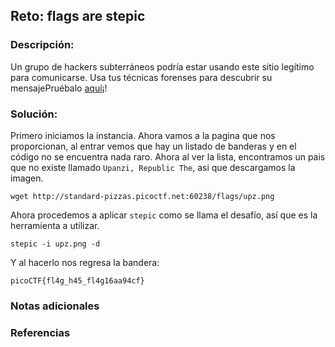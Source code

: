 ## Reto: flags are stepic
### Descripción:
Un grupo de hackers subterráneos podría estar usando este sitio legítimo para comunicarse. Usa tus técnicas forenses para descubrir su mensajePruébalo [aquí](http://standard-pizzas.picoctf.net:60238/)¡!
### Solución:
Primero iniciamos la instancia.
Ahora vamos a la pagina que nos proporcionan, al entrar vemos que hay un listado de banderas y en el código no se encuentra nada raro.
Ahora al ver la lista, encontramos un pais que no existe llamado `Upanzi, Republic The`, asi que descargamos la imagen.
```shell
wget http://standard-pizzas.picoctf.net:60238/flags/upz.png
```

Ahora procedemos a aplicar `stepic` como se llama el desafío, así que es la herramienta a utilizar.
```shell
stepic -i upz.png -d
```

Y al hacerlo nos regresa la bandera:
```flag
picoCTF{fl4g_h45_fl4g16aa94cf}
```


### Notas adicionales
### Referencias

